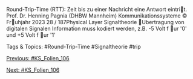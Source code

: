 Round-Trip-Time (RTT):
Zeit bis zu einer Nachricht eine Antwort eintrit.
Prof. Dr. Henning Pagnia (DHBW Mannheim) Kommunikationssysteme © Fruhjahr 2023 28 / 187Physical Layer Signaltheorie
Ubertragung von digitalen Signalen
Information muss kodiert werden, z.B. -5 Volt f ur '0' und +5 Volt f ur '1'

   Tags & Topics:
   #Round-Trip-Time
   #Signaltheorie
   #trip

[Previous: #KS_Folien_106](KS_Folien_106.md)

[Next: #KS_Folien_106](KS_Folien_106.md)